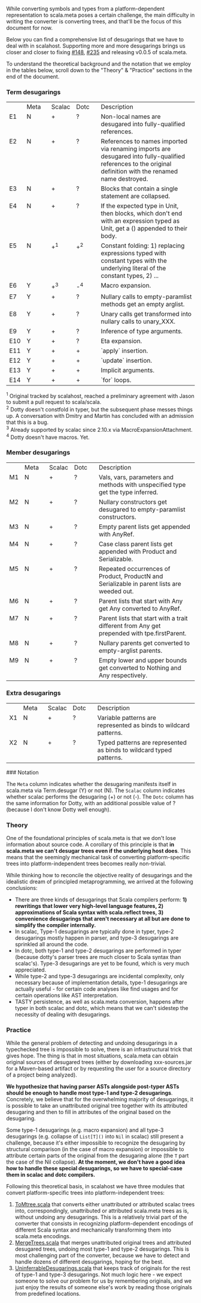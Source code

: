 While converting symbols and types from a platform-dependent representation to scala.meta poses a certain challenge,
the main difficulty in writing the converter is converting trees, and that'll be the focus of this document for now.

Below you can find a comprehensive list of desugarings that we have to deal with in scalahost.
Supporting more and more desugarings brings us closer and closer to fixing
[#148](https://github.com/scalameta/scalameta/issues/148), [#235](https://github.com/scalameta/scalameta/issues/235)
and releasing v0.0.5 of scala.meta.

To understand the theoretical background and the notation that we employ in the tables below,
scroll down to the "Theory" & "Practice" sections in the end of the document.

### Term desugarings

<table>
  <th>
    <td width="50px">Meta</td>
    <td width="50px">Scalac</td>
    <td width="50px">Dotc</td>
    <td>Description</td>
  </th>
  <tr>
    <td valign="top">E1</td>
    <td valign="top">N</td>
    <td valign="top">+</td>
    <td valign="top">?</td>
    <td valign="top">Non-local names are desugared into fully-qualified references.</td>
  </tr>
  <tr>
    <td valign="top">E2</td>
    <td valign="top">N</td>
    <td valign="top">+</td>
    <td valign="top">?</td>
    <td valign="top">References to names imported via renaming imports are desugared into fully-qualified references to the original definition with the renamed name destroyed.</td>
  </tr>
  <tr>
    <td valign="top">E3</td>
    <td valign="top">N</td>
    <td valign="top">+</td>
    <td valign="top">?</td>
    <td valign="top">Blocks that contain a single statement are collapsed.</td>
  </tr>
  <tr>
    <td valign="top">E4</td>
    <td valign="top">N</td>
    <td valign="top">+</td>
    <td valign="top">?</td>
    <td valign="top">If the expected type in Unit, then blocks, which don't end with an expression typed as Unit, get a () appended to their body.</td>
  </tr>
  <tr>
    <td valign="top">E5</td>
    <td valign="top">N</td>
    <td valign="top">+<sup>1</sup></td>
    <td valign="top">+<sup>2</sup></td>
    <td valign="top">Constant folding: 1) replacing expressions typed with constant types with the underlying literal of the constant types, 2) ...</td>
  </tr>
  <tr>
    <td valign="top">E6</td>
    <td valign="top">Y</td>
    <td valign="top">+<sup>3</sup></td>
    <td valign="top">-<sup>4</sup></td>
    <td valign="top">Macro expansion.</td>
  </tr>
  <tr>
    <td valign="top">E7</td>
    <td valign="top">Y</td>
    <td valign="top">+</td>
    <td valign="top">?</td>
    <td valign="top">Nullary calls to empty-paramlist methods get an empty arglist.</td>
  </tr>
  <tr>
    <td valign="top">E8</td>
    <td valign="top">Y</td>
    <td valign="top">+</td>
    <td valign="top">?</td>
    <td valign="top">Unary calls get transformed into nullary calls to unary_XXX.</td>
  </tr>
  <tr>
    <td valign="top">E9</td>
    <td valign="top">Y</td>
    <td valign="top">+</td>
    <td valign="top">?</td>
    <td valign="top">Inference of type arguments.</td>
  </tr>
  <tr>
    <td valign="top">E10</td>
    <td valign="top">Y</td>
    <td valign="top">+</td>
    <td valign="top">?</td>
    <td valign="top">Eta expansion.</td>
  </tr>
  <tr>
    <td valign="top">E11</td>
    <td valign="top">Y</td>
    <td valign="top">+</td>
    <td valign="top">+</td>
    <td valign="top">`apply` insertion.</td>
  </tr>
  <tr>
    <td valign="top">E12</td>
    <td valign="top">Y</td>
    <td valign="top">+</td>
    <td valign="top">+</td>
    <td valign="top">`update` insertion.</td>
  </tr>
  <tr>
    <td valign="top">E13</td>
    <td valign="top">Y</td>
    <td valign="top">+</td>
    <td valign="top">+</td>
    <td valign="top">Implicit arguments.</td>
  </tr>
  <tr>
    <td valign="top">E14</td>
    <td valign="top">Y</td>
    <td valign="top">+</td>
    <td valign="top">+</td>
    <td valign="top">`for` loops.</td>
  </tr>
</table>

<sup>1</sup> Original tracked by scalahost, reached a preliminary agreement with Jason to submit a pull request to scala/scala.<br/>
<sup>2</sup> Dotty doesn't constfold in typer, but the subsequent phase messes things up. A conversation with Dmitry and Martin has concluded with an admission that this is a bug.<br/>
<sup>3</sup> Already supported by scalac since 2.10.x via MacroExpansionAttachment.<br/>
<sup>4</sup> Dotty doesn't have macros. Yet.<br/>

### Member desugarings

<table>
  <th>
    <td width="50px">Meta</td>
    <td width="50px">Scalac</td>
    <td width="50px">Dotc</td>
    <td>Description</td>
  </th>
  <tr>
    <td valign="top">M1</td>
    <td valign="top">N</td>
    <td valign="top">+</td>
    <td valign="top">?</td>
    <td valign="top">Vals, vars, parameters and methods with unspecified type get the type inferred.</td>
  </tr>
  <tr>
    <td valign="top">M2</td>
    <td valign="top">N</td>
    <td valign="top">+</td>
    <td valign="top">?</td>
    <td valign="top">Nullary constructors get desugared to empty-paramlist constructors.</td>
  </tr>
  <tr>
    <td valign="top">M3</td>
    <td valign="top">N</td>
    <td valign="top">+</td>
    <td valign="top">?</td>
    <td valign="top">Empty parent lists get appended with AnyRef.</td>
  </tr>
  <tr>
    <td valign="top">M4</td>
    <td valign="top">N</td>
    <td valign="top">+</td>
    <td valign="top">?</td>
    <td valign="top">Case class parent lists get appended with Product and Serializable.</td>
  </tr>
  <tr>
    <td valign="top">M5</td>
    <td valign="top">N</td>
    <td valign="top">+</td>
    <td valign="top">?</td>
    <td valign="top">Repeated occurrences of Product, ProductN and Serializable in parent lists are weeded out.</td>
  </tr>
  <tr>
    <td valign="top">M6</td>
    <td valign="top">N</td>
    <td valign="top">+</td>
    <td valign="top">?</td>
    <td valign="top">Parent lists that start with Any get Any converted to AnyRef.</td>
  </tr>
  <tr>
    <td valign="top">M7</td>
    <td valign="top">N</td>
    <td valign="top">+</td>
    <td valign="top">?</td>
    <td valign="top">Parent lists that start with a trait different from Any get prepended with tpe.firstParent.</td>
  </tr>
  <tr>
    <td valign="top">M8</td>
    <td valign="top">N</td>
    <td valign="top">+</td>
    <td valign="top">?</td>
    <td valign="top">Nullary parents get converted to empty-arglist parents.</td>
  </tr>
  <tr>
    <td valign="top">M9</td>
    <td valign="top">N</td>
    <td valign="top">+</td>
    <td valign="top">?</td>
    <td valign="top">Empty lower and upper bounds get converted to Nothing and Any respectively.</td>
  </tr>
</table>

### Extra desugarings

<table>
  <th>
    <td width="50px">Meta</td>
    <td width="50px">Scalac</td>
    <td width="50px">Dotc</td>
    <td>Description</td>
  </th>
  <tr>
    <td valign="top">X1</td>
    <td valign="top">N</td>
    <td valign="top">+</td>
    <td valign="top">?</td>
    <td valign="top">Variable patterns are represented as binds to wildcard patterns.</td>
  </tr>
  <tr>
    <td valign="top">X2</td>
    <td valign="top">N</td>
    <td valign="top">+</td>
    <td valign="top">?</td>
    <td valign="top">Typed patterns are represented as binds to wildcard typed patterns.</td>
  </tr>
</table>
### Notation

The `Meta` column indicates whether the desugaring manifests itself in scala.meta via Term.desugar (Y) or not (N). The `Scalac` column indicates whether scalac performs the desugaring (+) or not (-). The `Dotc` column has the same information for Dotty, with an additional possible value of ? (because I don't know Dotty well enough).

### Theory

One of the foundational principles of scala.meta is that we don't lose information about source code.
A corollary of this principle is that **in scala.meta we can't desugar trees even if the underlying host does**.
This means that the seemingly mechanical task of converting platform-specific trees into platform-independent trees
becomes really non-trivial.

While thinking how to reconcile the objective reality of desugarings and the idealistic dream of principled metaprogramming,
we arrived at the following conclusions:
  * There are three kinds of desugarings that Scala compilers perform:
    **1) rewritings that lower very high-level language features,
    2) approximations of Scala syntax with scala.reflect trees,
    3) convenience desugarings that aren't necessary at all but are done to simplify the compiler internally.**
  * In scalac, Type-1 desugarings are typically done in typer, type-2 desugarings mostly happen in parser,
    and type-3 desugarings are sprinkled all around the code.
  * In dotc, both type-1 and type-2 desugarings are performed in typer
    (because dotty's parser trees are much closer to Scala syntax than scalac's).
    Type-3 desugarings are yet to be found, which is very much appreciated.
  * While type-2 and type-3 desugarings are incidental complexity, only necessary because of implementation details,
    type-1 desugarings are actually useful - for certain code analyses like find usages
    and for certain operations like AST interpretation.
  * TASTY persistence, as well as scala.meta conversion, happens after typer in both scalac and dotc,
    which means that we can't sidestep the necessity of dealing with desugarings.

### Practice

While the general problem of detecting and undoing desugarings in a typechecked tree is impossible to solve,
there is an infrastructural trick that gives hope. The thing is that in most situations,
scala.meta can obtain original sources of desugared trees (either by downloading xxx-sources.jar for a Maven-based artifact
or by requesting the user for a source directory of a project being analyzed).

**We hypothesize that having parser ASTs alongside post-typer ASTs should be enough to handle most type-1 and type-2 desugarings**.
Concretely, we believe that for the overwhelming majority of desugarings, it is possible to take an unattributed original tree
together with its attributed desugaring and then to fill in attributes of the original based on the desugaring.

Some type-1 desugarings (e.g. macro expansion) and all type-3 desugarings (e.g. collapse of `List[T]()` into `Nil` in scalac)
still present a challenge, because it's either impossible to recognize the desugaring by structural comparison (in the case of
macro expansion) or impossible to attribute certain parts of the original from the desugaring alone (the `T` part the case
of the Nil collapse). **At the moment, we don't have a good idea how to handle these special desugarings, so we have to special-case them
in scalac and dotc compilers.**

Following this theoretical basis, in scalahost we have three modules that convert platform-specific trees into platform-independent trees:
  1. [ToMtree.scala](/scalahost/src/main/scala/scala/meta/internal/hosts/scalac/converters/ToMtree.scala) that converts either unattributed or attributed scalac trees into, correspondingly, unattributed or attributed scala.meta trees as is, without undoing any desugarings. This is a relatively trivial part of the converter that consists in recognizing platform-dependent encodings of different Scala syntax and mechanically transforming them into scala.meta encodings.
  2. [MergeTrees.scala](/scalameta/trees/src/main/scala/scala/meta/internal/ast/MergeTrees.scala) that merges unattributed original trees and attributed desugared trees, undoing most type-1 and type-2 desugarings. This is most challenging part of the converter, because we have to detect and handle dozens of different desugarings, hoping for the best.
  3. [UninferrableDesugarings.scala](/scalahost/src/main/scala/scala/meta/internal/hosts/scalac/reflect/UninferrableDesugarings.scala) that keeps track of originals for the rest of type-1 and type-3 desugarings. Not much logic here - we expect someone to solve our problem for us by remembering originals, and we just enjoy the results of someone else's work by reading those originals from predefined locations.
